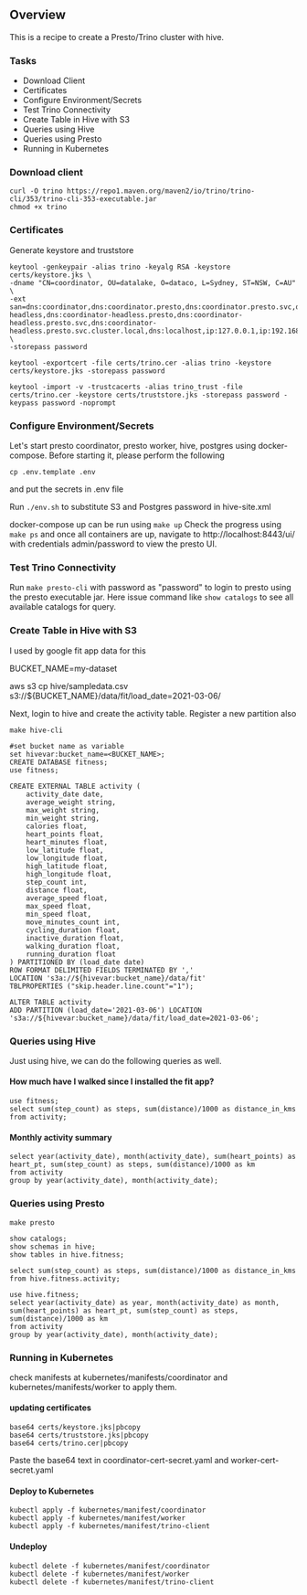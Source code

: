 ## Overview
This is a recipe to create a Presto/Trino cluster with hive.

### Tasks
- Download Client
- Certificates
- Configure Environment/Secrets
- Test Trino Connectivity
- Create Table in Hive with S3
- Queries using Hive
- Queries using Presto
- Running in Kubernetes


### Download client
```
curl -O trino https://repo1.maven.org/maven2/io/trino/trino-cli/353/trino-cli-353-executable.jar
chmod +x trino
```

### Certificates

Generate keystore and truststore
```
keytool -genkeypair -alias trino -keyalg RSA -keystore certs/keystore.jks \
-dname "CN=coordinator, OU=datalake, O=dataco, L=Sydney, ST=NSW, C=AU" \
-ext san=dns:coordinator,dns:coordinator.presto,dns:coordinator.presto.svc,dns:coordinator.presto.svc.cluster.local,dns:coordinator-headless,dns:coordinator-headless.presto,dns:coordinator-headless.presto.svc,dns:coordinator-headless.presto.svc.cluster.local,dns:localhost,ip:127.0.0.1,ip:192.168.64.5,ip:192.168.64.6 \
-storepass password

keytool -exportcert -file certs/trino.cer -alias trino -keystore certs/keystore.jks -storepass password

keytool -import -v -trustcacerts -alias trino_trust -file certs/trino.cer -keystore certs/truststore.jks -storepass password -keypass password -noprompt

```

### Configure Environment/Secrets
Let's start presto coordinator, presto worker, hive, postgres using docker-compose.
Before starting it, please perform the following

```
cp .env.template .env
```
and put the secrets in .env file

Run ```./env.sh``` to substitute S3 and Postgres password in hive-site.xml


docker-compose up can be run using ```make up```
Check the progress using ```make ps``` and once all containers are up, navigate to http://localhost:8443/ui/ with credentials admin/password to view the presto UI.

### Test Trino Connectivity
Run ```make presto-cli``` with password as "password" to login to presto using the presto executable jar.
Here issue command like ```show catalogs``` to see all available catalogs for query. 


### Create Table in Hive with S3
I used by google fit app data for this

BUCKET_NAME=my-dataset

aws s3 cp hive/sampledata.csv s3://${BUCKET_NAME}/data/fit/load_date=2021-03-06/

Next, login to hive and create the activity table. Register a new partition also
```
make hive-cli

#set bucket name as variable
set hivevar:bucket_name=<BUCKET_NAME>;
CREATE DATABASE fitness;
use fitness;

CREATE EXTERNAL TABLE activity (
    activity_date date,
    average_weight string,
    max_weight string,
    min_weight string,
    calories float,
    heart_points float,
    heart_minutes float,
    low_latitude float,
    low_longitude float,
    high_latitude float,
    high_longitude float,
    step_count int,
    distance float,
    average_speed float,
    max_speed float,
    min_speed float,
    move_minutes_count int,
    cycling_duration float,
    inactive_duration float,
    walking_duration float,
    running_duration float
) PARTITIONED BY (load_date date)
ROW FORMAT DELIMITED FIELDS TERMINATED BY ','
LOCATION 's3a://${hivevar:bucket_name}/data/fit'
TBLPROPERTIES ("skip.header.line.count"="1");

ALTER TABLE activity
ADD PARTITION (load_date='2021-03-06') LOCATION 's3a://${hivevar:bucket_name}/data/fit/load_date=2021-03-06';
```


### Queries using Hive
Just using hive, we can do the following queries as well.

#### How much have I walked since I installed the fit app?
```
use fitness;
select sum(step_count) as steps, sum(distance)/1000 as distance_in_kms from activity;
```

#### Monthly activity summary
```
select year(activity_date), month(activity_date), sum(heart_points) as heart_pt, sum(step_count) as steps, sum(distance)/1000 as km
from activity
group by year(activity_date), month(activity_date);
```


### Queries using Presto

```
make presto

show catalogs;
show schemas in hive;
show tables in hive.fitness;

select sum(step_count) as steps, sum(distance)/1000 as distance_in_kms from hive.fitness.activity;

use hive.fitness;
select year(activity_date) as year, month(activity_date) as month, sum(heart_points) as heart_pt, sum(step_count) as steps, sum(distance)/1000 as km
from activity
group by year(activity_date), month(activity_date);
```

### Running in Kubernetes
check manifests at kubernetes/manifests/coordinator and kubernetes/manifests/worker to apply them.

#### updating certificates
```
base64 certs/keystore.jks|pbcopy
base64 certs/truststore.jks|pbcopy
base64 certs/trino.cer|pbcopy
```
Paste the base64 text in coordinator-cert-secret.yaml and worker-cert-secret.yaml

#### Deploy to Kubernetes
```
kubectl apply -f kubernetes/manifest/coordinator
kubectl apply -f kubernetes/manifest/worker
kubectl apply -f kubernetes/manifest/trino-client
```

#### Undeploy
```
kubectl delete -f kubernetes/manifest/coordinator
kubectl delete -f kubernetes/manifest/worker
kubectl delete -f kubernetes/manifest/trino-client
```
